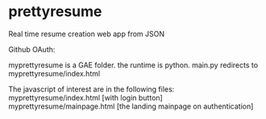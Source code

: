 prettyresume
============

Real time resume creation web app from JSON

Github OAuth:

  myprettyresume is a GAE folder. the runtime is python. main.py redirects to myprettyresume/index.html

  The javascript of interest are in the following files:
  myprettyresume/index.html [with login button]
  myprettyresume/mainpage.html [the landing mainpage on authentication]
  
  
  
